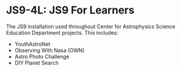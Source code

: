 # JS9-4L: JS9 For Learners

The JS9 installation used throughout Center for Astrophysics Science Education Department projects. This includes:

- YouthAstroNet
- Observing With Nasa (OWN)
- Astro Photo Challenge
- DIY Planet Search
